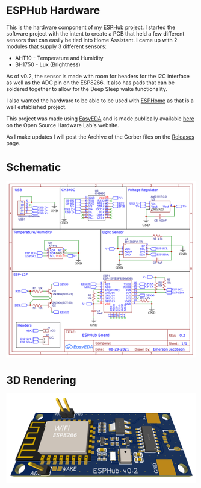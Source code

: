 # ESPHub Hardware

This is the hardware component of my [ESPHub](https://github.com/emwjacobson/ESPHub) project. I started the software project with the intent to create a PCB that held a few different sensors that can easily be tied into Home Assistant. I came up with 2 modules that supply 3 different sensors:

- AHT10 - Temperature and Humidity
- BH1750 - Lux (Brightness)

As of v0.2, the sensor is made with room for headers for the I2C interface as well as the ADC pin on the ESP8266. It also has pads that can be soldered together to allow for the Deep Sleep wake functionality.

I also wanted the hardware to be able to be used with [ESPHome](https://esphome.io/) as that is a well established project.

This project was made using [EasyEDA](https://easyeda.com/) and is made publically available [here](https://oshwlab.com/emwjacobson/esp-12f-ch340) on the Open Source Hardware Lab's website.

As I make updates I will post the Archive of the Gerber files on the [Releases](https://github.com/emwjacobson/ESPHub-Hardware/releases) page.

# Schematic

![Schematic](images/Schematic.png)

# 3D Rendering

![Design](images/Design.png)
